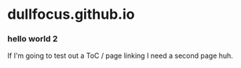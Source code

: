 # dullfocus.github.io

### hello world 2

If I'm going to test out a ToC / page linking I need a second page huh. 
